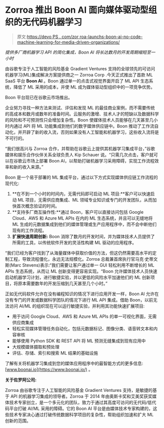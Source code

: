 # Zorroa 推出 Boon AI 面向媒体驱动型组织的无代码机器学习

> 原文:[https://devo PS . com/zor roa-launchs-boon-ai-no-code-machine-learning-for-media-driven-organizations/](https://devops.com/zorroa-launches-boon-ai-no-code-machine-learning-for-media-driven-organizations/)

*提供多厂商机器学习 API 的简化集成，Boon AI 将长达数月的开发周期缩短至一小时*

由谷歌专注于人工智能的风险基金 Gradient Ventures 支持的全球领先的可访问机器学习(ML)集成解决方案提供商之一 Zorroa Corp .今天正式推出了首款 ML SaaS 平台 **Boon AI** 。Boon 通过单一的点击式视觉界面开启了 ML API 生态系统，降低了 ML 采用的成本，并使 ML 成为媒体驱动型组织中的一项竞争优势。

Boon 平台现已在谷歌云市场推出。

企业努力寻找一种方法来测试、评估和发现 ML 的最佳商业案例，而不需要传统的高成本和数月或数年的准备时间。云服务的激增、技术人才的短缺以及数据科学的风险和不可预测性只会增加复杂性。Boon 使媒体技术人员能够在几天甚至几小时内通过 API 将 ML 功能集成到他们的数字媒体供应链中。Boon 推动了工作流自动化，并开辟了新的收入流，否则如果没有人工智能和机器学习，这些收入流将是不可行的。

“我们很高兴与 Zorroa 合作，并帮助在谷歌云上提供其机器学习集成平台，”谷歌媒体和娱乐合作伙伴关系全球负责人 Kip Schauer 说。“只需几次点击，客户就可以在谷歌云市场上部署 Boon AI，以帮助打破机器学习采用障碍，实现工作流程效率和新的收入来源。”

Boon 是一个易于部署的 ML 集成平台，通过以下方式实现媒体供应链工作流程的现代化:

1.  **在不到一个小时的时间内，无需代码即可启动 ML 项目:**客户可以快速启动 ML 项目，无需供应商集成、ML 领域专业知识或专门的开发团队，从而加快首次概念验证的时间。
2.  **支持多厂商互操作性:**通过 Boon，客户可以直接访问包括 Google Cloud、AWS 和 Azure ML APIs 在内的 ML 生态系统，并且可以无缝地将 ML 生成的元数据集成到他们的媒体管理或生产应用程序中，而不会中断他们现有的工作流程。
3.  **扩展快速周期创新:** Boon 消除了数月的开发时间，并为媒体技术人员提供了所需的工具，以传统软件开发的灵活性构建 ML 驱动的应用程序。

“我们已经为客户找到了从海量媒体中获取价值的方法，但这仍然需要高水平的定制工程，导致流程僵化，永远无法规模化。Zorroa 总裁兼首席执行官马克·史蒂文斯(Marc Stevens)表示:“我们需要让客户通过单一 GUI 轻松利用不断增长的 ML APIs 生态系统，从而让 ML 创新变得更容易实现。“Boon 允许媒体技术人员快速启动机器学习计划，进行敏捷实验，并以更低的风险水平加速他们的 ML 创新项目，将原本需要数年的开发压缩到几天甚至几个小时。”

正如无代码软件允许在没有编程知识的情况下进行应用开发一样，Boon AI 允许在没有专门的开发或数据科学团队的情况下进行 ML API 集成。借助 Boon，以前无法访问 AI/ML 的组织现在可以运行敏捷实验，并利用其功能快速扩展项目:

*   用于访问 Google Cloud、AWS 和 Azure ML APIs 的单一可视化界面，无需供应商集成
*   轻松实现媒体管理任务自动化，包括元数据标记、图像分类、语音转文本和内容审核
*   能够使用 Python SDK 和 REST API 将 ML 预测无缝集成到现有应用中
*   大规模媒体摄取和预处理
*   评估、存储、索引和搜索 ML 结果的基础设施

了解有关将机器学习集成到您的媒体应用程序中的最智能方式的更多信息: [www.boonai.io](https://www.boonai.io/) 。

**关于佐罗阿公司:**

Zorroa 由谷歌专注于人工智能的风险基金 Gradient Ventures 支持，是敏捷的基于 API 的机器学习集成的领导者。Zorroa 于 2014 年由奥斯卡奖和艾美奖获奖媒体技术专家创立，是一个多元化的团队，致力于通过其高度可访问的无代码/低代码平台打破 AI/ML 采用的障碍。它的 Boon AI 平台是由媒体技术专家构建的，这些技术专家决心通过打破传统数据科学项目的复杂性，帮助组织加速和扩大 ML 创新的范围。